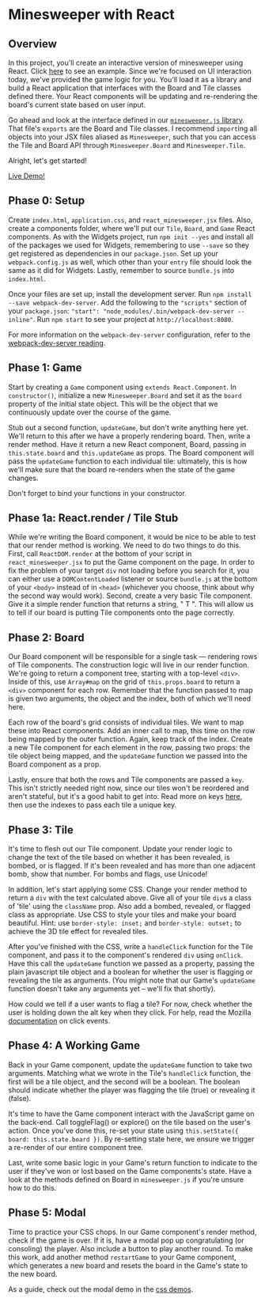 # Minesweeper with React

## Overview

In this project, you'll create an interactive version of minesweeper using
React. Click [here][live-solution] to see an example. Since we're focused on UI
interaction today, we've provided the game logic for you. You'll load it as a
library and build a React application that interfaces with the Board and Tile
classes defined there. Your React components will be updating and re-rendering
the board's current state based on user input.

Go ahead and look at the interface defined in our [`minesweeper.js`
library][minesweeper-js]. That file's `exports` are the Board and Tile classes.
I recommend `import`ing all objects into your JSX files aliased as
`Minesweeper`, such that you can access the Tile and Board API through
`Minesweeper.Board` and `Minesweeper.Tile`.

Alright, let's get started!

[live-solution]: http://appacademy.github.io/curriculum/minesweeper/index.html
[minesweeper-js]: ./solution/minesweeper.js

[Live Demo!][live-solution]

## Phase 0: Setup

Create `index.html`, `application.css`, and `react_minesweeper.jsx` files. Also,
create a components folder, where we'll put our `Tile`, `Board`, and `Game`
React components. As with the Widgets project, run `npm init --yes` and install
all of the packages we used for Widgets, remembering to use `--save` so they get
registered as dependencies in our `package.json`. Set up your
`webpack.config.js` as well, which other than your `entry` file should look the
same as it did for Widgets. Lastly, remember to source `bundle.js` into
`index.html`.

Once your files are set up, install the development server. Run `npm install
--save webpack-dev-server`. Add the following to the `"scripts"` section of your
`package.json`: `"start": "node_modules/.bin/webpack-dev-server --inline"`. Run `npm start` to see
your project at `http://localhost:8080`.

For more information on the `webpack-dev-server` configuration, refer to the
[webpack-dev-server reading](../../readings/webpack_dev_server.md).

## Phase 1: Game

Start by creating a `Game` component using `extends React.Component`. In
`constructor()`, initialize a new `Minesweeper.Board` and set it as the `board`
property of the initial state object. This will be the object that we
continuously update over the course of the game.

Stub out a second function, `updateGame`, but don't write anything here yet.
We'll return to this after we have a properly rendering board. Then, write a
render method. Have it return a new React component, Board, passing in
`this.state.board` and `this.updateGame` as props. The Board component will pass
the `updateGame` function to each individual tile: ultimately, this is how we'll
make sure that the board re-renders when the state of the game changes.

Don't forget to bind your functions in your constructor.

## Phase 1a: React.render / Tile Stub

While we're writing the Board component, it would be nice to be able to test
that our render method is working. We need to do two things to do this. First,
call `ReactDOM.render` at the bottom of your script in `react_minesweeper.jsx`
to put the Game component on the page. In order to fix the problem of your
target `div` not loading before you search for it, you can either use a
`DOMContentLoaded` listener or source `bundle.js` at the bottom of your `<body>`
instead of in `<head>` (whichever you choose, think about why the second way
would work). Second, create a very basic Tile component. Give it a simple render
function that returns a string, " T ". This will allow us to tell if our board
is putting Tile components onto the page correctly.

## Phase 2: Board

Our Board component will be responsible for a single task — rendering rows of
Tile components. The construction logic will live in our render function. We're
going to return a component tree, starting with a top-level `<div>`. Inside of
this, use `Array#map` on the grid of `this.props.board` to return a `<div>`
component for each row. Remember that the function passed to map is given two
arguments, the object and the index, both of which we'll need here.

Each row of the board's grid consists of individual tiles. We want to map these
into React components. Add an inner call to map, this time on the row being
mapped by the outer function. Again, keep track of the index. Create a new Tile
component for each element in the row, passing two props: the tile object being
mapped, and the `updateGame` function we passed into the Board component as a
prop.

Lastly, ensure that both the rows and Tile components are passed a `key`. This
isn't strictly needed right now, since our tiles won't be reordered and aren't
stateful, but it's a good habit to get into. Read more on keys
[here][react-keys], then use the indexes to pass each tile a unique key.

[react-keys]:
https://facebook.github.io/react/docs/reconciliation.html#list-wise-diff

## Phase 3: Tile

It's time to flesh out our Tile component. Update your render logic to change
the text of the tile based on whether it has been revealed, is bombed, or is
flagged. If it's been revealed and has more than one adjacent bomb, show that
number. For bombs and flags, use Unicode!

In addition, let's start applying some CSS. Change your render method to return
a `div` with the text calculated above. Give all of your tile `div`s a class of
'tile' using the `className` prop. Also add a bombed, revealed, or flagged class
as appropriate. Use CSS to style your tiles and make your board beautiful. Hint:
use `border-style: inset;` and `border-style: outset;` to achieve the 3D tile
effect for revealed tiles.

After you've finished with the CSS, write a `handleClick` function for the Tile
component, and pass it to the component's rendered `div` using `onClick`. Have
this call the `updateGame` function we passed as a property, passing the plain
javascript tile object and a boolean for whether the user is flagging or
revealing the tile as arguments. (You might note that our Game's `updateGame`
function doesn't take any arguments yet – we'll fix that shortly).

How could we tell if a user wants to flag a tile? For now, check whether the
user is holding down the alt key when they click. For help, read the Mozilla
[documentation][click-docs] on click events.

[click-docs]: https://developer.mozilla.org/en-US/docs/Web/Events/click

## Phase 4: A Working Game

Back in your Game component, update the `updateGame` function to take two
arguments. Matching what we wrote in the Tile's `handleClick` function, the
first will be a tile object, and the second will be a boolean. The boolean
should indicate whether the player was flagging the tile (true) or revealing it
(false).

It's time to have the Game component interact with the JavaScript game on the
back-end. Call toggleFlag() or explore() on the tile based on the user's action.
Once you've done this, re-set your state using `this.setState({ board:
this.state.board })`. By re-setting state here, we ensure we trigger a re-render
of our entire component tree.

Last, write some basic logic in your Game's return function to indicate to the
user if they've won or lost based on the Game components's state. Have a look at
the methods defined on Board in `minesweeper.js` if you're unsure how to do
this.

## Phase 5: Modal

Time to practice your CSS chops. In our Game component's render method, check if
the game is over. If it is, have a modal pop up congratulating (or consoling)
the player. Also include a button to play another round. To make this work, add
another method `restartGame` to your Game component, which generates a new board
and resets the board in the Game's state to the new board.

As a guide, check out the modal demo in the [css demos][css-demos].

[css-demos]: ../../../html-css/demos/css_demos

